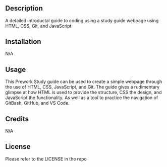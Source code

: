 # <Prework Study Guide Webpage>

## Description

A detailed introductal guide to coding using a study guide webpage using HTML, CSS, Git, and JavaScript

## Installation

N/A

## Usage

This Prework Study guide can be used to create a simple webpage through the use of HTML, CSS, JavaScript, and Git. The guide gives a rudimentary glimpse at how HTML is used to provide the structure, CSS the design, and JavaScript the functionality. As well as a tool to practice the navigation of GitBash, GitHub, and VS Code. 

## Credits

N/A

## License

Please refer to the LICENSE in the repo
